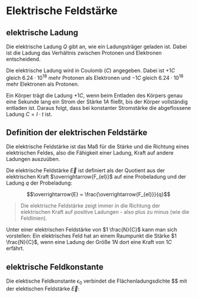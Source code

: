 # Elektrische Feldstärke

## elektrische Ladung

Die elektrische Ladung $Q$ gibt an, wie ein Ladungsträger geladen ist. Dabei ist die Ladung das Verhältnis zwischen Protonen und Elektronen entscheidend.

Die elektrische Ladung wird in Coulomb ($C$) angegeben. Dabei ist $+1 C$ gleich $6.24 \cdot 10^{18}$ mehr Protonen als Elektronen und $-1 C$ gleich $6.24 \cdot 10^{18}$ mehr Elektronen als Protonen.

Ein Körper trägt die Ladung $+1 C$, wenn beim Entladen des Körpers genau eine Sekunde lang ein Strom der Stärke $1 A$ fließt, bis der Körper vollständig entladen ist. Daraus folgt, dass bei konstanter Stromstärke die abgeflossene Ladung $C = I \cdot t$ ist.

## Definition der elektrischen Feldstärke

Die elektrische Feldstärke ist das Maß für die Stärke und die Richtung eines elektrischen Feldes, also die Fähigkeit einer Ladung, Kraft auf andere Ladungen auszuüben.

Die elektrische Feldstärke $\overrightarrow{E}$ ist definiert als der Quotient aus der elektrischen Kraft $\overrightarrow{F_{el}}$ auf eine Probeladung und der Ladung $q$ der Probeladung:

$$\overrightarrow{E} = \frac{\overrightarrow{F_{el}}}{q}$$

> Die elektrische Feldstärke zeigt immer in die Richtung der elektrischen Kraft auf positive Ladungen - also plus zu minus (wie die Feldlinien).

Unter einer elektrischen Feldstärke von $1 \frac{N}{C}$ kann man sich vorstellen: Ein elektrisches Feld hat an einem Raumpunkt die Stärke $1 \frac{N}{C}$, wenn eine Ladung der Größe $1 N$ dort eine Kraft von $1 C$ erfährt.

## elektrische Feldkonstante

Die elektische Feldkonstante $\epsilon_0$ verbindet die Flächenladungsdichte $$ mit der elektischen Feldstärke $\overrightarrow{E}$:

$$$$
